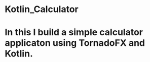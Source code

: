 # Kotlin_Calculator

# In this I build a simple calculator applicaton using TornadoFX and Kotlin.  
